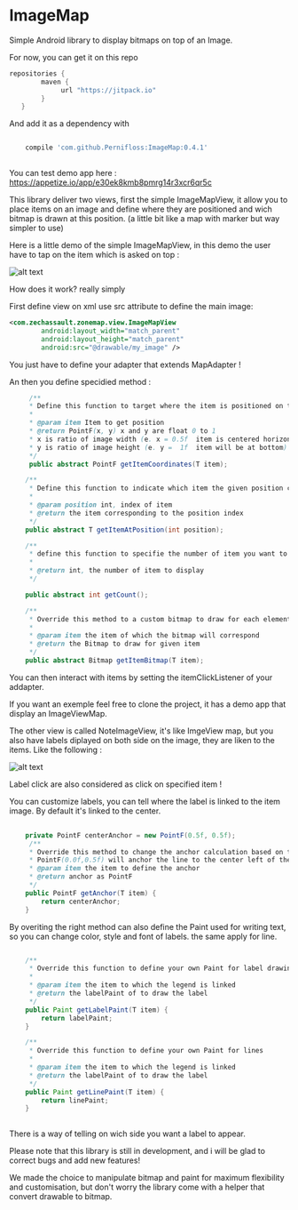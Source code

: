 # ImageMap 

Simple Android library to display bitmaps on top of an Image. 

For now, you can get it on this repo
```groovy
repositories {
        maven {
             url "https://jitpack.io" 
        }
   }
```
And add it as a dependency with 
```groovy

    compile 'com.github.Pernifloss:ImageMap:0.4.1'
    
```
You can test demo app here : https://appetize.io/app/e30ek8kmb8pmrg14r3xcr6qr5c

This library deliver two views, first the simple ImageMapView, it allow you to place items on an image and define where they are positioned and wich bitmap is drawn at this position. (a little bit like a map with marker but way simpler to use)

Here is a little demo of the simple ImageMapView, in this demo the user have to tap on the item which is asked on top : 

![alt text](https://github.com/lary-pipot/ImageMap/blob/master/operation.gif)

How does it work? really simply

First define view on xml use src attribute to define the main image: 

```xml
<com.zechassault.zonemap.view.ImageMapView
        android:layout_width="match_parent"
        android:layout_height="match_parent"
        android:src="@drawable/my_image" />

```
You just have to define your adapter that extends MapAdapter !

An then you define specidied method :
```Java
     /**
     * Define this function to target where the item is positioned on the image
     *
     * @param item Item to get position
     * @return PointF(x, y) x and y are float 0 to 1
     * x is ratio of image width (e. x = 0.5f  item is centered horizontally)
     * y is ratio of image height (e. y =  1f  item will be at bottom)
     */
     public abstract PointF getItemCoordinates(T item);

    /**
     * Define this function to indicate which item the given position correspond to
     *
     * @param position int, index of item
     * @return the item corresponding to the position index
     */
    public abstract T getItemAtPosition(int position);

    /**
     * define this function to specifie the number of item you want to display
     *
     * @return int, the number of item to display
     */

    public abstract int getCount();

    /**
     * Override this method to a custom bitmap to draw for each element
     *
     * @param item the item of which the bitmap will correspond
     * @return the Bitmap to draw for given item
     */
    public abstract Bitmap getItemBitmap(T item);

```

You can then interact with items by setting the itemClickListener of your addapter.

If you want an exemple feel free to clone the project, it has a demo app that display an ImageViewMap.


The other view is called NoteImageView, it's like ImgeView map, but you also have labels diplayed on both side on the image, they are liken to the items. Like the following :

![alt text](https://github.com/lary-pipot/ImageMap/blob/master/anatomical.gif)

Label click are also considered as click on specified item !

You can customize labels, you can tell where the label is linked to the item image. By default it's linked to the center.

```Java
 
    private PointF centerAnchor = new PointF(0.5f, 0.5f);
     /**
     * Override this method to change the anchor calculation based on the bitmap
     * PointF(0.0f,0.5f) will anchor the line to the center left of the bitmap
     * @param item the item to define the anchor
     * @return anchor as PointF
     */
    public PointF getAnchor(T item) {
        return centerAnchor;
    }
```
By overiting the right method can also define the Paint used for writing text, so you can change color, style and font of labels. the same apply for line.

```Java

    /**
     * Override this function to define your own Paint for label drawing
     *
     * @param item the item to which the legend is linked
     * @return the labelPaint of to draw the label
     */
    public Paint getLabelPaint(T item) {
        return labelPaint;
    }

    /**
     * Override this function to define your own Paint for lines
     *
     * @param item the item to which the legend is linked
     * @return the labelPaint of to draw the label
     */
    public Paint getLinePaint(T item) {
        return linePaint;
    }
    
```
There is a way of telling on wich side you want a label to appear. 

Please note that this library is still in development, and i will be glad to correct bugs and add new features!

We made the choice to manipulate bitmap and paint for maximum flexibility and customisation, but don't worry the library come with a helper that convert drawable to bitmap.
